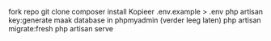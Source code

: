 fork repo
git clone
composer install
Kopieer .env.example > .env
php artisan key:generate
maak database in phpmyadmin (verder leeg laten)
php artisan migrate:fresh
php artisan serve
